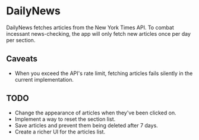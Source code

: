 # DailyNews

DailyNews fetches articles from the New York Times API. To combat incessant news-checking, the app will only fetch new articles once per day per section. 

## Caveats

- When you exceed the API's rate limit, fetching articles fails silently in the current implementation.

## TODO

- Change the appearance of articles when they've been clicked on.
- Implement a way to reset the section list.
- Save articles and prevent them being deleted after 7 days.
- Create a richer UI for the articles list. 
